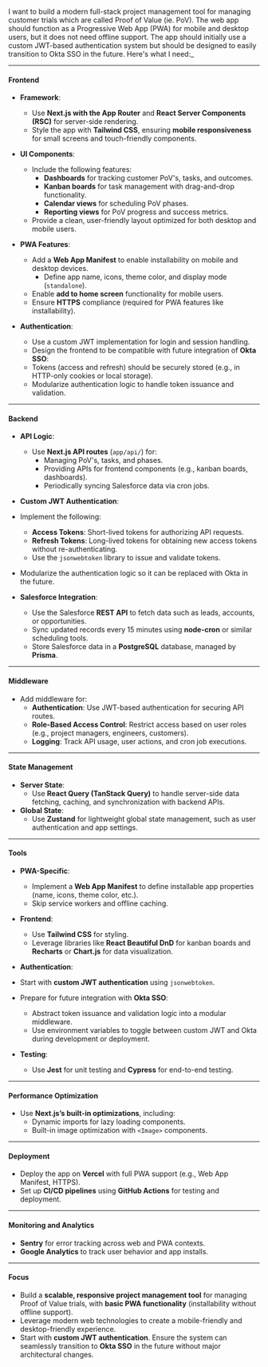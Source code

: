 I want to build a modern full-stack project management tool for managing customer trials which are called Proof of Value (ie. PoV). The web app should function as a Progressive Web App (PWA) for mobile and desktop users, but it does not need offline support. The app should initially use a custom JWT-based authentication system but should be designed to easily transition to Okta SSO in the future. Here's what I need:_

---

#### **Frontend**

- **Framework**:
    
    - Use **Next.js with the App Router** and **React Server Components (RSC)** for server-side rendering.
    - Style the app with **Tailwind CSS**, ensuring **mobile responsiveness** for small screens and touch-friendly components.
- **UI Components**:
    
    - Include the following features:
        - **Dashboards** for tracking customer PoV's, tasks, and outcomes.
        - **Kanban boards** for task management with drag-and-drop functionality.
        - **Calendar views** for scheduling PoV phases.
        - **Reporting views** for PoV progress and success metrics.
    - Provide a clean, user-friendly layout optimized for both desktop and mobile users.
- **PWA Features**:
    
    - Add a **Web App Manifest** to enable installability on mobile and desktop devices.
        - Define app name, icons, theme color, and display mode (`standalone`).
    - Enable **add to home screen** functionality for mobile users.
    - Ensure **HTTPS** compliance (required for PWA features like installability).
- **Authentication**:

	- Use a custom JWT implementation for login and session handling.
	- Design the frontend to be compatible with future integration of **Okta SSO**:
    - Tokens (access and refresh) should be securely stored (e.g., in HTTP-only cookies or local storage).
    - Modularize authentication logic to handle token issuance and validation.

---

#### **Backend**

- **API Logic**:
    
    - Use **Next.js API routes** (`app/api/`) for:
        - Managing PoV's, tasks, and phases.
        - Providing APIs for frontend components (e.g., kanban boards, dashboards).
        - Periodically syncing Salesforce data via cron jobs.
- **Custom JWT Authentication**:

- Implement the following:
    - **Access Tokens**: Short-lived tokens for authorizing API requests.
    - **Refresh Tokens**: Long-lived tokens for obtaining new access tokens without re-authenticating.
    - Use the `jsonwebtoken` library to issue and validate tokens.
- Modularize the authentication logic so it can be replaced with Okta in the future.
- **Salesforce Integration**:
    
    - Use the Salesforce **REST API** to fetch data such as leads, accounts, or opportunities.
    - Sync updated records every 15 minutes using **node-cron** or similar scheduling tools.
    - Store Salesforce data in a **PostgreSQL** database, managed by **Prisma**.

---

#### **Middleware**

- Add middleware for:
    - **Authentication**: Use JWT-based authentication for securing API routes.
    - **Role-Based Access Control**: Restrict access based on user roles (e.g., project managers, engineers, customers).
    - **Logging**: Track API usage, user actions, and cron job executions.

---

#### **State Management**

- **Server State**:
    - Use **React Query (TanStack Query)** to handle server-side data fetching, caching, and synchronization with backend APIs.
- **Global State**:
    - Use **Zustand** for lightweight global state management, such as user authentication and app settings.

---

#### **Tools**

- **PWA-Specific**:
    
    - Implement a **Web App Manifest** to define installable app properties (name, icons, theme color, etc.).
    - Skip service workers and offline caching.
- **Frontend**:
    
    - Use **Tailwind CSS** for styling.
    - Leverage libraries like **React Beautiful DnD** for kanban boards and **Recharts** or **Chart.js** for data visualization.
- **Authentication**:

- Start with **custom JWT authentication** using `jsonwebtoken`.
- Prepare for future integration with **Okta SSO**:
    - Abstract token issuance and validation logic into a modular middleware.
    - Use environment variables to toggle between custom JWT and Okta during development or deployment.
- **Testing**:
    
    - Use **Jest** for unit testing and **Cypress** for end-to-end testing.

---

#### **Performance Optimization**

- Use **Next.js’s built-in optimizations**, including:
    - Dynamic imports for lazy loading components.
    - Built-in image optimization with `<Image>` components.

---

#### **Deployment**

- Deploy the app on **Vercel** with full PWA support (e.g., Web App Manifest, HTTPS).
- Set up **CI/CD pipelines** using **GitHub Actions** for testing and deployment.

---

#### **Monitoring and Analytics**

- **Sentry** for error tracking across web and PWA contexts.
- **Google Analytics** to track user behavior and app installs.

---

#### **Focus**

- Build a **scalable, responsive project management tool** for managing Proof of Value trials, with **basic PWA functionality** (installability without offline support).
- Leverage modern web technologies to create a mobile-friendly and desktop-friendly experience.
- Start with **custom JWT authentication**. Ensure the system can seamlessly transition to **Okta SSO** in the future without major architectural changes.